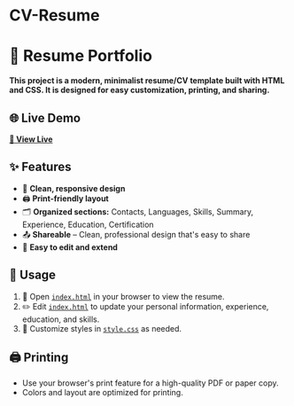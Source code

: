 # CV-Resume

# 💼 Resume Portfolio

**This project is a modern, minimalist resume/CV template built with HTML and CSS. It is designed for easy customization, printing, and sharing.**

## 🌐 Live Demo
**[🔗 View Live](/Sujan_CV.pdf)**

## ✨ Features

- 🎨 **Clean, responsive design**
- 🖨️ **Print-friendly layout**
- 🗂️ **Organized sections:** Contacts, Languages, Skills, Summary, Experience, Education, Certification
- 📤 **Shareable** – Clean, professional design that's easy to share
- 📝 **Easy to edit and extend**

## 🚀 Usage

1. 📂 Open [`index.html`](index.html) in your browser to view the resume.
2. ✏️ Edit [`index.html`](index.html) to update your personal information, experience, education, and skills.
3. 🎨 Customize styles in [`style.css`](style.css) as needed.

## 🖨️ Printing

- Use your browser's print feature for a high-quality PDF or paper copy.
- Colors and layout are optimized for printing.
